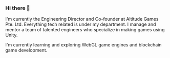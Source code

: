 ### Hi there 👋

I'm currently the Engineering Director and Co-founder at Altitude Games Pte. Ltd. Everything tech related is under my department. I manage and mentor a team of talented engineers who specialize in making games using Unity.

I'm currently learning and exploring WebGL game engines and blockchain game development.

<!--
**marcpolican/marcpolican** is a ✨ _special_ ✨ repository because its `README.md` (this file) appears on your GitHub profile.

Here are some ideas to get you started:

- 🔭 I’m currently working on ...
- 🌱 I’m currently learning ...
- 👯 I’m looking to collaborate on ...
- 🤔 I’m looking for help with ...
- 💬 Ask me about ...
- 📫 How to reach me: ...
- 😄 Pronouns: ...
- ⚡ Fun fact: ...
-->
